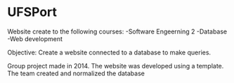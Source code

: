 # UFSPort
Website create to the following courses:
-Software Engeerning 2
-Database
-Web development

Objective: Create a website connected to a database to make queries.

Group project made in 2014.
The website was developed using a template. The team created and normalized the database
